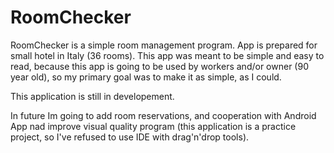# RoomChecker
RoomChecker is a simple room management program. App is prepared for small hotel in Italy (36 rooms). This app was meant to be simple and easy to read, because this app is going to be used by workers and/or owner (90 year old), so my primary goal was to make it as simple, as I could.

This application is still in developement.

In future Im going to add room reservations, and cooperation with Android App nad improve visual quality program (this application is a practice project, so I've refused to use IDE with drag'n'drop tools).
